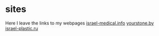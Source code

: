 # sites
Here I leave the links to my webpages
<a href="https://israel-medical.info/">israel-medical.info</a>
<a href="https://yourstone.by">yourstone.by</a>
<a href="https://israel-plastic.ru/">israel-plastic.ru</a>
